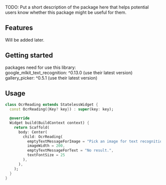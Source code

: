 <!--
This README describes the package. If you publish this package to pub.dev,
this README's contents appear on the landing page for your package.

For information about how to write a good package README, see the guide for
[writing package pages](https://dart.dev/guides/libraries/writing-package-pages).

For general information about developing packages, see the Dart guide for
[creating packages](https://dart.dev/guides/libraries/create-library-packages)
and the Flutter guide for
[developing packages and plugins](https://flutter.dev/developing-packages).
-->

TODO: Put a short description of the package here that helps potential users
know whether this package might be useful for them.

## Features

Will be added later.

## Getting started

packages need for use this library:   
    google_mlkit_text_recognition: ^0.13.0 (use their latest version)
    gallery_picker: ^0.5.1 (use their latest version)

## Usage

```dart
class OcrReading extends StatelessWidget {
  const OcrReading({Key? key}) : super(key: key);

  @override
  Widget build(BuildContext context) {
    return Scaffold(
      body: Center(
        child: OcrReading(
          emptyTextMessageForImage = "Pick an image for text recognition",
          imageWidth = 200,
          emptyTextMessageForText = "No result.",
          textFontSize = 25
        ),
      ),
    );
  }
}
```
